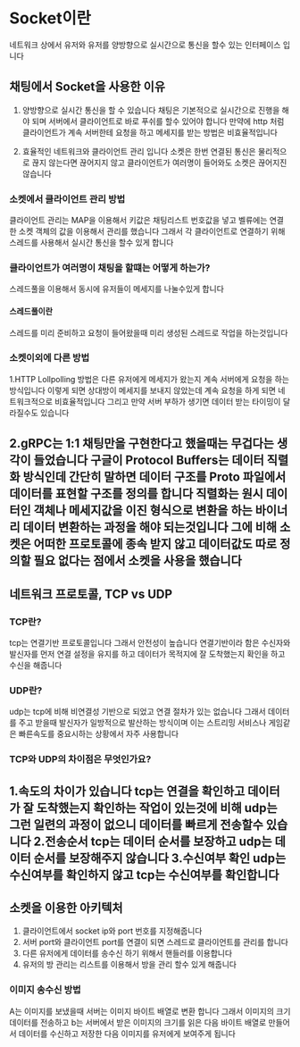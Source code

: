# Socket이란
네트워크 상에서 유저와 유저를 양방향으로 실시간으로 통신을 할수 있는 인터페이스 입니다

## 채팅에서 Socket을 사용한 이유
1. 양방향으로 실시간 통신을 할 수 있습니다 채팅은 기본적으로 실시간으로 진행을 해야 되며 서버에서 클라이언트로 바로 푸쉬를 할수 있어야 합니다 만약에 http 처럼 클라이언트가 계속 서버한테 요청을 하고 메세지를 받는 방법은 비효율적입니다
   
2. 효율적인 네트워크와 클라이언트 관리 입니다 소켓은 한번 연결된 통신은 물리적으로 끊지 않는다면 끊어지지 않고 클라이언트가 여러명이 들어와도 소켓은 끊어지진 않습니다

### 소켓에서 클라이언트 관리 방법
클라이언트 관리는 MAP을 이용해서 키값은 채팅리스트 번호값을 넣고 벨류에는 연결한 소켓 객체의 값을 이용해서 관리를 했습니다 그래서 각 클라이언트로 연결하기 위해 스레드를 사용해서 실시간 통신을 할수 있게 합니다

### 클라이언트가 여러명이 채팅을 할떄는 어떻게 하는가?
스레드풀을 이용해서 동시에 유저들이 메세지를 나눌수있게 합니다

#### 스레드풀이란
스레드를 미리 준비하고 요청이 들어왔을때 미리 생성된 스레드로 작업을 하는것입니다



### 소켓이외에 다른 방법
1.HTTP Lollpolling 방법은 다른 유저에게 메세지가 왔는지 계속 서버에게 요청을 하는 방식입니다 이렇게 되면 상대방이 메세지를 보내지 않았는데 계속 요청을 하게 되면 네트워크적으로 비효율적입니다 그리고 만약 서버 부하가 생기면 데이터 받는 타이밍이 달라질수도 있습니다
  
2.gRPC는 1:1 채팅만을 구현한다고 했을때는 무겁다는 생각이 들었습니다 구글이 Protocol Buffers는 데이터 직렬화 방식인데 간단히 말하면 데이터 구조를 Proto 파일에서 데이터를 표현할 구조를 정의를 합니다 직렬화는 원시 데이터인 객체나 메세지값을 이진 형식으로 변환을 하는 바이너리 데이터 변환하는 과정을 해야 되는것입니다 그에 비해 소켓은 어떠한 프로토콜에 종속 받지 않고 데이터값도 따로 정의할 필요 없다는 점에서 소켓을 사용을 했습니다
---  


## 네트워크 프로토콜, TCP vs UDP
### TCP란? 
tcp는 연결기반 프로토콜입니다 그래서 안전성이 높습니다 연결기반이라 함은 수신자와 발신자를 먼저 연결 설정을 유지를 하고 데이터가 목적지에 잘 도착했는지 확인을 하고 수신을 해줍니다

### UDP란? 
udp는 tcp에 비해 비연결성 기반으로 되었고 연결 절차가 있는 없습니다 그래서 데이터를 주고 받을때 발신자가 일방적으로 발산하는 방식이며 이는 스트리밍 서비스나 게임같은 빠른속도를 중요시하는 상황에서 자주 사용합니다 


### TCP와 UDP의 차이점은 무엇인가요?
1.속도의 차이가 있습니다 tcp는 연결을 확인하고 데이터가 잘 도착했는지 확인하는 작업이 있는것에 비해 udp는 그런 일련의 과정이 없으니 데이터를 빠르게 전송할수 있습니다
2.전송순서 tcp는 데이터 순서를 보장하고 udp는 데이터 순서를 보장해주지 않습니다
3.수신여부 확인 udp는 수신여부를 확인하지 않고 tcp는 수신여부를 확인합니다
---


## 소켓을 이용한 아키텍처  
1. 클라이언트에서 socket ip와 port 번호를 지정해줍니다
2. 서버 port와 클라이언트 port를 연결이 되면 스레드로 클라이언트를 관리를 합니다
3. 다른 유저에게 데이터를 송수신 하기 위해서 핸들러를 이용합니다
4. 유저의 방 관리는 리스트를 이용해서 방을 관리 할수 있게 해줍니다

### 이미지 송수신 방법
A는 이미지를 보냈을때 서버는 이미지 바이트 배열로 변환 합니다 그래서 이미지의 크기 데이터를 전송하고 b는 서버에서 받은 이미지의 크기를 읽은 다음 바이트 배열로 만들어서 데이터를 수신하고 저장한 다음 이미지를 유저에게 보여주게 됩니다
